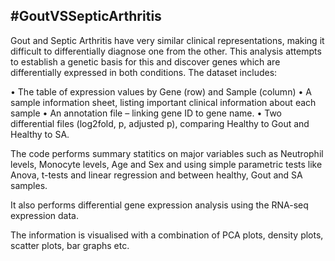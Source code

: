 #GoutVSSepticArthritis
---
Gout and Septic Arthritis have very similar clinical representations, making it difficult to differentially diagnose one from the other. This analysis attempts to establish a genetic basis for 
this and discover genes which are differentially expressed in both conditions. The dataset includes:

•	The table of expression values by Gene (row) and Sample (column)
•	A sample information sheet, listing important clinical information about each sample
•	An annotation file – linking gene ID to gene name.
•	Two differential files (log2fold, p, adjusted p), comparing Healthy to Gout and Healthy to SA. 

The code performs summary statitics on major variables such as Neutrophil levels, Monocyte levels, Age and Sex and using simple parametric tests like Anova, t-tests and linear regression and 
between healthy, Gout and SA samples.

It also performs differential gene expression analysis using the RNA-seq expression data.

The information is visualised with a combination of PCA plots, density plots, scatter plots, bar graphs etc.

